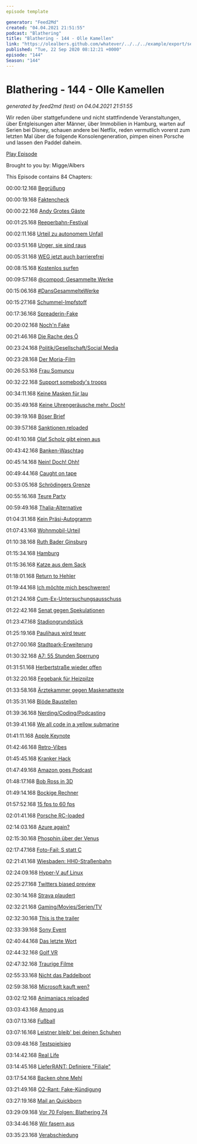 ```yaml
---
episode template

generator: "Feed2Md"
created: "04.04.2021 21:51:55"
podcast: "Blathering"
title: "Blathering - 144 - Olle Kamellen"
link: "https://olealbers.github.com/whatever/../../../example/export/seasons/5/2020/9/Blathering - 144 - Olle Kamellen.md"
published: "Tue, 22 Sep 2020 08:12:21 +0000"
episode: "144"
Season: "144"
---
```


# Blathering - 144 - Olle Kamellen
_generated by feed2md (test) on 04.04.2021 21:51:55_

Wir reden über stattgefundene und nicht stattfindende Veranstaltungen, über Entgleisungen alter Männer, über Immobilien in Hamburg, warten auf Serien bei Disney, schauen andere bei Netflix, reden vermutlich vorerst zum letzten Mal über die folgende Konsolengeneration, pimpen einen Porsche und lassen den Paddel daheim.

[Play Episode](https://www.blathering.de/podlove/file/1340/s/feed/c/mp3/blathering_144.mp3)

Brought to you by: Migge/Albers

This Episode contains 84 Chapters:


00:00:12.168 [Begrüßung]()

00:00:19.168 [Faktencheck]()

00:00:22.168 [Andy Grotes Gäste](https://hamburg1.de/nachrichten/46263/Keine_Strafe_fuer_Grote_Gaeste_nach_Umtrunk.html)

00:01:25.168 [Reeperbahn-Festival](https://www.ndr.de/fernsehen/sendungen/kulturjournal/Reeperbahn-Festival-unter-Corona-Bedingungen,kulturjournal7638.html)

00:02:11.168 [Urteil zu autonomem Unfall](https://www.golem.de/news/autonomes-fahren-uber-testfahrerin-wegen-fahrlaessiger-toetung-angeklagt-2009-150899.html)

00:03:51.168 [Unger, sie sind raus](https://www.t-online.de/nachrichten/id_88584248/christoph-unger-praesident-des-bundesamts-fuer-bevoelkerungsschutz-wird-abgeloest-.html)

00:05:31.168 [WEG jetzt auch barrierefrei](https://www.deubner-recht.de/themen/weg-reform/)

00:08:15.168 [Kostenlos surfen](https://twitter.com/stammtischphilo/status/1305816298253844480)

00:09:57.168 [@compod: Gesammelte Werke](https://twitter.com/search?q=(from%3Acompod)%20(%40blathering_pod)%20until%3A2020-09-22%20since%3A2020-09-14&src=typed_query&f=live)

00:15:06.168 [#DansGesammelteWerke](https://twitter.com/search?q=(from%3Aevildanwallace)%20(%40blathering_pod)%20until%3A2020-09-22%20since%3A2020-09-14&src=typed_query&f=live)

00:15:27.168 [Schummel-Impfstoff](https://www.spiegel.de/wissenschaft/medizin/corona-russlands-impfstoff-sputnik-v-forscher-finden-hinweise-auf-manipulation-a-a092d1ef-5c32-4527-89cd-7d9d6193270c)

00:17:36.168 [Spreaderin-Fake](https://www.tagesschau.de/faktenfinder/superspreaderin-garmisch-corona-101.html)

00:20:02.168 [Noch'n Fake](https://www.ndr.de/fernsehen/sendungen/zapp/Die-Macht-der-Zahlen-Wie-ein-Fehler-Nachrichten-macht-,krankenversicherung156.html)

00:21:46.168 [Die Rache des Ö](https://www.arminhanisch.de/2013/08/die-rache-des-oe/)

00:23:24.168 [Politik/Gesellschaft/Social Media]()

00:23:28.168 [Der Moria-Film](https://www.youtube.com/watch?v=XRqN9E9boCY)

00:26:53.168 [Frau Somuncu](https://www.spiegel.de/spiegel/print/d-149011652.html)

00:32:22.168 [Support somebody's troops](https://www.politico.com/news/2020/09/14/trump-ad-asks-people-to-support-the-troops-but-it-uses-a-picture-of-russian-jets-414883)

00:34:11.168 [Keine Masken für lau](https://news.yahoo.com/white-house-blocked-us-postal-210031155.html)

00:35:49.168 [Keine Uhrengeräusche mehr. Doch!](https://www.tagesschau.de/wirtschaft/trump-tiktok-103.html)

00:39:19.168 [Böser Brief](https://www.tagesschau.de/ausland/rizin-brief-festnahme-trump-101.html)

00:39:57.168 [Sanktionen reloaded](https://twitter.com/tazgezwitscher/status/1307719924081717249)

00:41:10.168 [Olaf Scholz gibt einen aus](https://www.spiegel.de/wirtschaft/unternehmen/nord-stream-2-deutschland-bietet-offenbar-milliardeninvestment-fuer-verzicht-auf-us-sanktionen-a-c9a6ec0c-acbc-4ec9-ad81-282c6107edf1)

00:43:42.168 [Banken-Waschtag](https://www.tagesschau.de/investigativ/ndr-wdr/fincen-files-geldwaesche-101.html)

00:45:14.168 [Nein! Doch! Ohh!](https://www.tagesschau.de/inland/polizei-razzia-nrw-101.html)

00:49:44.168 [Caught on tape](https://taz.de/Videos-von-uebergriffigen-Polizisten/!5715157/)

00:53:05.168 [Schrödingers Grenze](https://www.tagesschau.de/ausland/belarus-grenzen-101.html)

00:55:16.168 [Teure Party](https://twitter.com/ZDFheute/status/1307006355262365697)

00:59:49.168 [Thalia-Alternative](https://twitter.com/stammtischphilo/status/1306888545198649345)

01:04:31.168 [Kein Präsi-Autogramm](https://www.sueddeutsche.de/politik/hate-speech-hasskriminalitaet-gesetz-steinmeier-1.5034929)

01:07:43.168 [Wohnmobil-Urteil](https://www.sueddeutsche.de/panorama/bgh-urteil-familie-darf-geklautes-wohnmobil-behalten-1.5036620)

01:10:38.168 [Ruth Bader Ginsburg](https://threadreaderapp.com/thread/1307200403856031744.html)

01:15:34.168 [Hamburg]()

01:15:36.168 [Katze aus dem Sack](https://www.hamburg.de/coronavirus/14322392/2020-09-16-sb-corona-kontakte-positivfaellen-katze-schanze/)

01:18:01.168 [Return to Hehler](https://twitter.com/stammtischphilo/status/1306364944888336384)

01:19:44.168 [Ich möchte mich beschweren!](https://www.polizei.hamburg/aktuelles/14326178/neue-beschwerdestelle/)

01:21:24.168 [Cum-Ex-Untersuchungsausschuss](https://www.ndr.de/fernsehen/sendungen/hamburg_journal/CDU-wollen-Ausschuss-zur-Cum-Ex-Affaere,hamj100258.html)

01:22:42.168 [Senat gegen Spekulationen](https://www.ndr.de/fernsehen/sendungen/hamburg_journal/Rot-Gruen-zu-Immobilienspekulationen,hamj100194.html)

01:23:47.168 [Stadiongrundstück](https://www.ndr.de/fernsehen/sendungen/hamburg_journal/Geldsegen-fuer-HSV-Hamburg-kauft-Stadiongrundstueck,hamj100138.html)

01:25:19.168 [Paulihaus wird teuer](https://www.ndr.de/fernsehen/sendungen/hamburg_journal/Paulihaus-Projekt-Zahlt-die-Stadt-drauf,hamj100146.html)

01:27:00.168 [Stadtpark-Erweiterung](https://www.ndr.de/fernsehen/sendungen/hamburg_journal/Hamburger-Stadtpark-Erweiterung-im-Gespraech,hamj100090.html)

01:30:32.168 [A7: 55 Stunden Sperrung](https://hamburg1.de/nachrichten/46245/A7_Sperrung_am_Wochenende.html)

01:31:51.168 [Herbertstraße wieder offen](https://hamburg1.de/nachrichten/46214/Herbertstrasse_und_Bordelle_wiedereroeffnet.html)

01:32:20.168 [Fegebank für Heizpilze](https://hamburg1.de/nachrichten/46207/Fegebank_will_Heizpilze_temporaer_erlauben.html)

01:33:58.168 [Ärztekammer gegen Maskenatteste](https://hamburg1.de/nachrichten/46211/Aerztekammer_prueft_Gefaelligkeitsatteste.html)

01:35:31.168 [Blöde Baustellen](https://www.hamburg.de/baustellen/)

01:39:36.168 [Nerding/Coding/Podcasting]()

01:39:41.168 [We all code in a yellow submarine](https://www.zdnet.de/88382723/microsoft-plant-rechenzentren-in-u-booten/)

01:41:11.168 [Apple Keynote](https://www.zdnet.com/article/everything-apple-announced-at-its-sept-15-event-apple-watch-series-6-se-apple-one-fitness-plus-and-ipad-ipad-air-lineup-updates/)

01:42:46.168 [Retro-Vibes](https://twitter.com/stammtischphilo/status/1305897431511556096)

01:45:45.168 [Kranker Hack](https://www.heise.de/news/Hackerangriff-auf-Uniklinik-Duesseldorf-Ermittlungen-wegen-fahrlaessiger-Toetung-4904134.html)

01:47:49.168 [Amazon goes Podcast](https://www.theverge.com/2020/9/16/21439531/amazon-music-podcasts-prime-titles)

01:48:17.168 [Bob Ross in 3D](https://www.youtube.com/watch?v=4b9PYIxmcNc&t=790)

01:49:14.168 [Bockige Rechner](https://www.spiegel.de/netzwelt/web/windows-10-ohne-microsoft-konto-so-gehts-a-14f1a55d-4586-4fbc-a102-374a6359bb89)

01:57:52.168 [15 fps to 60 fps](https://www.youtube.com/watch?v=sFN9dzw0qH8)

02:01:41.168 [Porsche RC-loaded](https://twitter.com/tmigge/status/1307248912084930560)

02:14:03.168 [Azure again?](https://twitter.com/stammtischphilo/status/1307980301067603968)

02:15:30.168 [Phosphin über der Venus](https://www.golem.de/news/astronomie-gibt-es-leben-auf-der-venus-2009-150864.html)

02:17:47.168 [Foto-Fail: S statt C](https://www.youtube.com/watch?v=f4SheORyrbI)

02:21:41.168 [Wiesbaden: HH0-Straßenbahn](https://www.golem.de/news/verkehrswende-zaubertechnologie-statt-citybahn-2009-150840-2.html)

02:24:09.168 [Hyper-V auf Linux](https://www.golem.de/news/microsoft-hyper-v-soll-ohne-windows-laufen-koennen-2009-150870.html)

02:25:27.168 [Twitters biased preview](https://twitter.com/merbroussard/status/1307655982730928129)

02:30:14.168 [Strava plaudert](https://twitter.com/jwildeboer/status/1307435450374774784)

02:32:21.168 [Gaming/Movies/Serien/TV]()

02:32:30.168 [This is the trailer](https://www.youtube.com/watch?v=eW7Twd85m2g)

02:33:39.168 [Sony Event](https://www.golem.de/news/sony-ps5-erscheint-am-19-november-mit-ps4-plus-klassik-bundle-2009-150915.html)

02:40:44.168 [Das letzte Wort](https://fyyd.de/episode/5421349)

02:44:32.168 [Golf VR](https://twitter.com/stammtischphilo/status/1306716830816440320)

02:47:32.168 [Traurige Filme](https://www.netflix.com/watch/80990849)

02:55:33.168 [Nicht das Paddelboot](https://twitter.com/stammtischphilo/status/1307351437119311874)

02:59:38.168 [Microsoft kauft wen?](https://www.derstandard.de/story/2000120156032/mega-deal-in-spieleindustrie-microsoft-kauft-bethesda)

03:02:12.168 [Animaniacs reloaded](https://www.youtube.com/watch?v=nZxU_YnduY4)

03:03:43.168 [Among us](https://de.wikipedia.org/wiki/Among_Us)

03:07:13.168 [Fußball]()

03:07:16.168 [Leistner bleib' bei deinen Schuhen](https://www.ndr.de/sport/fussball/Pokal-Eklat-HSV-Profi-Leistner-geht-auf-Dynamo-Fan-los,hsv23926.html)

03:09:48.168 [Testspielsieg](http://www.fussball.de/spiel/condor-3-victoria-5/-/spiel/02C0G9GNMS000000VS5489B4VS5CO6VM#!/)

03:14:42.168 [Real Life]()

03:14:45.168 [LieferRANT: Definiere "Filiale"](https://twitter.com/tmigge/status/1306499900180434944)

03:17:54.168 [Backen ohne Mehl](https://twitter.com/stammtischphilo/status/1306175747950862337)

03:21:49.168 [O2-Rant: Fake-Kündigung](https://www.winsim.de/)

03:27:19.168 [Mail an Quickborn](https://twitter.com/stammtischphilo/status/1307641234945703936)

03:29:09.168 [Vor 70 Folgen: Blathering 74](https://www.blathering.de/2019/04/blathering-074-wir-senden-aus-dem-untergrund/)

03:34:46.168 [Wir fasern aus]()

03:35:23.168 [Verabschiedung]()


